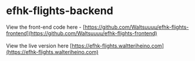 # efhk-flights-backend
View the front-end code here - [https://github.com/Waltsuuuu/efhk-flights-frontend](https://github.com/Waltsuuuu/efhk-flights-frontend) <br/>
<br/>
View the live version here [https://efhk-flights.waltteriheino.com](https://efhk-flights.walteriheino.com)
